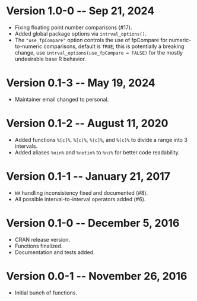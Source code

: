 # Version 1.0-0 -- Sep 21, 2024

* Fixing floating point number comparisons (#17).
* Added global package options via `intrval_options()`.
* The `"use_fpCompare"` option controls the use of fpCompare for
  numeric-to-numeric comparisons, default is `TRUE`;
  this is potentially a breaking change, use 
  `intrval_options(use_fpCompare = FALSE)` for the mostly undesirable
  base R behavior.

# Version 0.1-3 -- May 19, 2024

* Maintainer email changed to personal.

# Version 0.1-2 -- August 11, 2020

* Added functions `%[c]%`, `%[c)%`, `%(c]%`, and `%(c)%`
  to divide a range into 3 intervals.
* Added aliases `%nin%` and `%notin%` to `%ni%` for better code readability.

# Version 0.1-1 -- January 21, 2017

* `NA` handling inconsistency fixed and documented (#8).
* All possible interval-to-interval operators added (#6).

# Version 0.1-0 -- December 5, 2016

* CRAN release version.
* Functions finalized.
* Documentation and tests added.

# Version 0.0-1 -- November 26, 2016

* Initial bunch of functions.
